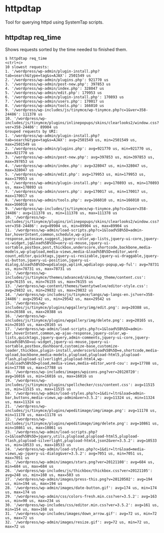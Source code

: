 httpdtap
========

Tool for querying httpd using SystemTap scripts.

## httpdtap req_time

Shows requests sorted by the time needed to finished them.

	$ httpdtap req_time
	<ctrl+c>
	10 slowest requests:
	1. '/wordpress/wp-admin/plugin-install.php?tab=search&type=tag&s=AJAX': 2501549 us
	2. '/wordpress/wp-admin/plugins.php': 921770 us
	3. '/wordpress/wp-admin/post-new.php': 397853 us
	4. '/wordpress/wp-admin/index.php': 328047 us
	5. '/wordpress/wp-admin/edit.php': 179953 us
	6. '/wordpress/wp-admin/plugin-install.php': 170893 us
	7. '/wordpress/wp-admin/users.php': 170017 us
	8. '/wordpress/wp-admin/tools.php': 166010 us
	9. '/wordpress/wp-includes/js/tinymce/wp-tinymce.php?c=1&ver=358-24486': 111378 us
	10. '/wordpress/wp-includes/js/tinymce/plugins/inlinepopups/skins/clearlooks2/window.css?ver=358-24486': 89904 us
	Grouped requests by URI:
	1. '/wordpress/wp-admin/plugin-install.php?tab=search&type=tag&s=AJAX': avg=2501549 us, min=2501549 us, max=2501549 us
	2. '/wordpress/wp-admin/plugins.php': avg=921770 us, min=921770 us, max=921770 us
	3. '/wordpress/wp-admin/post-new.php': avg=397853 us, min=397853 us, max=397853 us
	4. '/wordpress/wp-admin/index.php': avg=328047 us, min=328047 us, max=328047 us
	5. '/wordpress/wp-admin/edit.php': avg=179953 us, min=179953 us, max=179953 us
	6. '/wordpress/wp-admin/plugin-install.php': avg=170893 us, min=170893 us, max=170893 us
	7. '/wordpress/wp-admin/users.php': avg=170017 us, min=170017 us, max=170017 us
	8. '/wordpress/wp-admin/tools.php': avg=166010 us, min=166010 us, max=166010 us
	9. '/wordpress/wp-includes/js/tinymce/wp-tinymce.php?c=1&ver=358-24486': avg=111378 us, min=111378 us, max=111378 us
	10. '/wordpress/wp-includes/js/tinymce/plugins/inlinepopups/skins/clearlooks2/window.css?ver=358-24486': avg=89904 us, min=89904 us, max=89904 us
	11. '/wordpress/wp-admin/load-scripts.php?c=1&load%5B%5D=admin-bar,hoverIntent,common,schedule,wp-ajax-response,autosave,suggest,jquery-color,wp-lists,jquery-ui-core,jquery-ui-widget,jq&load%5B%5D=uery-ui-mouse,jquery-ui-sortable,postbox,post,thickbox,underscore,shortcode,backbone,media-models,wp-plupload,media-views,media-&load%5B%5D=editor,word-count,editor,quicktags,jquery-ui-resizable,jquery-ui-draggable,jquery-ui-button,jquery-ui-position,jquery-ui-dialog,&load%5B%5D=wpdialogs,wplink,wpdialogs-popup,wp-ful': avg=78731 us, min=78731 us, max=78731 us
	12. '/wordpress/wp-includes/js/tinymce/themes/advanced/skins/wp_theme/content.css': avg=76155 us, min=76155 us, max=76155 us
	13. '/wordpress/wp-content/themes/twentytwelve/editor-style.css': avg=29832 us, min=29832 us, max=29832 us
	14. '/wordpress/wp-includes/js/tinymce/langs/wp-langs-en.js?ver=358-24486': avg=29542 us, min=29542 us, max=29542 us
	15. '/wordpress/wp-includes/js/tinymce/plugins/wpgallery/img/edit.png': avg=20388 us, min=20388 us, max=20388 us
	16. '/wordpress/wp-includes/js/tinymce/plugins/wpgallery/img/delete.png': avg=20165 us, min=20165 us, max=20165 us
	17. '/wordpress/wp-admin/load-scripts.php?c=1&load%5B%5D=admin-bar,hoverIntent,common,wp-ajax-response,jquery-color,wp-lists,quicktags,jquery-query,admin-comments,jquery-ui-core,jquery-&load%5B%5D=ui-widget,jquery-ui-mouse,jquery-ui-sortable,postbox,dashboard,customize-base,customize-loader,thickbox,plugin-install,underscor&load%5B%5D=e,shortcode,media-upload,backbone,media-models,plupload,plupload-html5,plupload-flash,plupload-silverlight,plupload-html4,wp-plu&load%5B%5D=pload,media-views,media-editor,word-cou': avg=17788 us, min=17788 us, max=17788 us
	18. '/wordpress/wp-includes/images/wpicons.png?ver=20120720': avg=16016 us, min=16016 us, max=16016 us
	19. '/wordpress/wp-includes/js/tinymce/plugins/spellchecker/css/content.css': avg=11515 us, min=11515 us, max=11515 us
	20. '/wordpress/wp-admin/load-styles.php?c=1&dir=ltr&load=admin-bar,buttons,media-views,wp-admin&ver=3.5.2': avg=11324 us, min=11324 us, max=11324 us
	21. '/wordpress/wp-includes/js/tinymce/plugins/wpeditimage/img/image.png': avg=11178 us, min=11178 us, max=11178 us
	22. '/wordpress/wp-includes/js/tinymce/plugins/wpeditimage/img/delete.png': avg=10861 us, min=10861 us, max=10861 us
	23. '/wordpress/wp-admin/load-scripts.php?c=1&load%5B%5D=jquery,utils,plupload,plupload-html5,plupload-flash,plupload-silverlight,plupload-html4,json2&ver=3.5.2': avg=10533 us, min=10533 us, max=10533 us
	24. '/wordpress/wp-admin/load-styles.php?c=1&dir=ltr&load=media-views,wp-jquery-ui-dialog&ver=3.5.2': avg=7051 us, min=7051 us, max=7051 us
	25. '/wordpress/wp-admin/images/stars.png?ver=20121108': avg=684 us, min=684 us, max=684 us
	26. '/wordpress/wp-includes/js/thickbox/thickbox.css?ver=20121105': avg=248 us, min=160 us, max=503 us
	27. '/wordpress/wp-admin/images/press-this.png?v=20120502': avg=194 us, min=194 us, max=194 us
	28. '/wordpress/wp-admin/images/date-button.gif': avg=174 us, min=174 us, max=174 us
	29. '/wordpress/wp-admin/css/colors-fresh.min.css?ver=3.5.2': avg=163 us, min=90 us, max=234 us
	30. '/wordpress/wp-includes/css/editor.min.css?ver=3.5.2': avg=161 us, min=154 us, max=168 us
	31. '/wordpress/wp-includes/images/down_arrow.gif': avg=72 us, min=72 us, max=72 us
	32. '/wordpress/wp-admin/images/resize.gif': avg=72 us, min=72 us, max=72 us

